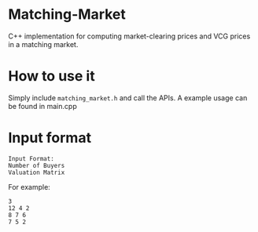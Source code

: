 # Matching-Market
C++ implementation for computing market-clearing prices and VCG prices in a matching market.
# How to use it
Simply include ```matching_market.h``` and call the APIs. A example usage can be found in main.cpp
# Input format
    Input Format:
    Number of Buyers
    Valuation Matrix
For example:

    3
    12 4 2
    8 7 6
    7 5 2